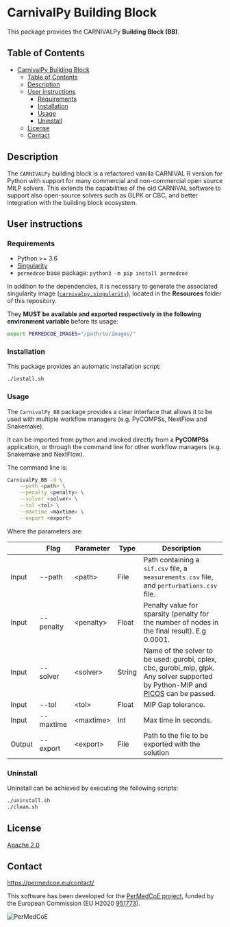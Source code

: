 # CarnivalPy Building Block

This package provides the CARNIVALPy **Building Block (BB)**.

## Table of Contents

- [CarnivalPy Building Block](#carnivalpy-building-block)
  - [Table of Contents](#table-of-contents)
  - [Description](#description)
  - [User instructions](#user-instructions)
    - [Requirements](#requirements)
    - [Installation](#installation)
    - [Usage](#usage)
    - [Uninstall](#uninstall)
  - [License](#license)
  - [Contact](#contact)

## Description

The `CARNIVALPy` building block is a refactored vanilla CARNIVAL R version for Python with support for many commercial and non-commercial open source MILP solvers. This extends the capabilities of the old CARNIVAL software to support also open-source solvers such as GLPK or CBC, and better integration with the building block ecosystem.

## User instructions

### Requirements

- Python >= 3.6
- [Singularity](https://singularity.lbl.gov/docs-installation)
- `permedcoe` base package: `python3 -m pip install permedcoe`

In addition to the dependencies, it is necessary to generate the associated
singularity image ([`carnivalpy.singularity`](../Resources/images/carnivalpy.singularity)),
located in the **Resources** folder of this repository.

They **MUST be available and exported respectively in the following environment variable**
before its usage:

```bash
export PERMEDCOE_IMAGES="/path/to/images/"
```

### Installation

This package provides an automatic installation script:

```bash
./install.sh
```

### Usage

The `CarnivalPy_BB` package provides a clear interface that allows
it to be used with multiple workflow managers (e.g. PyCOMPSs, NextFlow and
Snakemake).

It can be imported from python and invoked directly from a **PyCOMPSs**
application, or through the command line for other workflow managers
(e.g. Snakemake and NextFlow).

The command line is:

```bash
CarnivalPy_BB -d \
    --path <path> \
    --penalty <penalty> \
    --solver <solver> \
    --tol <tol> \
    --maxtime <maxtime> \
    --export <export>
```

Where the parameters are:

|        | Flag      | Parameter   | Type   | Description                                                                                   |
|--------|-----------|-------------|--------|-----------------------------------------------------------------------------------------------|
| Input  | --path    | \<path>     | File   | Path containing a `sif.csv` file, a `measurements.csv` file, and `perturbations.csv` file.    |
| Input  | --penalty | \<penalty>  | Float  | Penalty value for sparsity (penalty for the number of nodes in the final result). E.g 0.0001. |
| Input  | --solver  | \<solver>   | String | Name of the solver to be used: gurobi, cplex, cbc, gurobi_mip, glpk. Any solver supported by Python-MIP and [PICOS](https://picos-api.gitlab.io/picos/introduction.html) can be passed. |
| Input  | --tol     | \<tol>      | Float  | MIP Gap tolerance.                                                                            |
| Input  | --maxtime | \<maxtime>  | Int    | Max time in seconds.                                                                          |
| Output | --export  | \<export>   | File   | Path to the file to be exported with the solution                                             |

### Uninstall

Uninstall can be achieved by executing the following scripts:

```bash
./uninstall.sh
./clean.sh
```

## License

[Apache 2.0](https://www.apache.org/licenses/LICENSE-2.0)

## Contact

<https://permedcoe.eu/contact/>

This software has been developed for the [PerMedCoE project](https://permedcoe.eu/), funded by the European Commission (EU H2020 [951773](https://cordis.europa.eu/project/id/951773)).

![](https://permedcoe.eu/wp-content/uploads/2020/11/logo_1.png "PerMedCoE")
